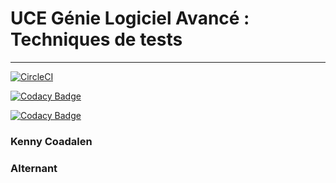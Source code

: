 # UCE Génie Logiciel Avancé : Techniques de tests

-----

[![CircleCI](https://circleci.com/gh/KenAdBlock/ceri-m1-test.svg?style=svg)](https://circleci.com/gh/KenAdBlock/ceri-m1-test)

[![Codacy Badge](https://api.codacy.com/project/badge/Grade/ece45fb7637146bfa7bac81ce627aae1)](https://www.codacy.com/app/KenAdBlock/ceri-m1-test?utm_source=github.com&amp;utm_medium=referral&amp;utm_content=KenAdBlock/ceri-m1-test&amp;utm_campaign=Badge_Grade)

[![Codacy Badge](https://api.codacy.com/project/badge/Coverage/ece45fb7637146bfa7bac81ce627aae1)](https://www.codacy.com/app/KenAdBlock/ceri-m1-test?utm_source=github.com&utm_medium=referral&utm_content=KenAdBlock/ceri-m1-test&utm_campaign=Badge_Coverage)

### Kenny Coadalen
### Alternant
